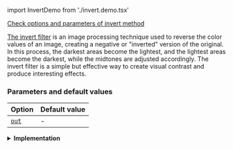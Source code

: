 import InvertDemo from './invert.demo.tsx'

[Check options and parameters of invert method](https://image-js.github.io/image-js-typescript/classes/Image.html#invert 'github.io link')

[The invert filter](<https://en.wikipedia.org/wiki/Negative_(photography)> 'wikipedia link on negative filtering') is an image processing technique used to reverse the color values of an image, creating a negative or "inverted" version of the original. In this process, the darkest areas become the lightest, and the lightest areas become the darkest, while the midtones are adjusted accordingly. The invert filter is a simple but effective way to create visual contrast and produce interesting effects.

<InvertDemo />

### Parameters and default values

| Option                                                                                    | Default value |
| ----------------------------------------------------------------------------------------- | ------------- |
| [`out`](https://image-js.github.io/image-js-typescript/interfaces/InvertOptions.html#out) | -             |

<details>
<summary><b>Implementation</b>
</summary>

Here's how the invert filter works:

_Pixel Transformation_: For each pixel in the image, the inversion filter transforms its color [intensity](../../Glossary.md#intensity 'glossary link on intensity') value. The new intensity value is calculated using the formula:

$$New Intensity = Max Intensity - Original Intensity$$

Where "_Max Intensity_" is the maximum possible intensity value for the color channel.

:::warning
ImageJS uses components to calculate each pixel value and leaves alpha channel unchanged.For more information between channels and components visit [this link](../../Tutorials%20and%20concepts/Concepts/Difference%20between%20channel%20and%20component%20in%20ImageJS.md).
:::

</details>
